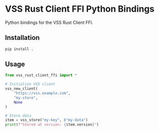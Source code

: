 # VSS Rust Client FFI Python Bindings

Python bindings for the VSS Rust Client FFI.

## Installation

```bash
pip install .
```

## Usage

```python
from vss_rust_client_ffi import *

# Initialize VSS client
vss_new_client(
    "https://vss.example.com",
    "my-store",
    None
)

# Store data
item = vss_store("my-key", b"my-data")
print(f"Stored at version: {item.version}")
```
